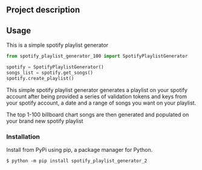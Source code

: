 ## Project description


## Usage

This is a simple spotify playlist generator

```python
from spotify_playlist_generator_100 import SpotifyPlaylistGenerator

spotify = SpotifyPlaylistGenerator()
songs_list = spotify.get_songs()
spotify.create_playlist()
```

This simple spotify playlist generator generates a playlist on your spotify account after being provided a series of validation tokens and keys from your spotify account, a date and a range of songs you want on your playlist.

The top 1-100 billboard chart songs are then generated and populated on your brand new spotify playlist

### Installation

Install from PyPi using pip, a package manager for Python.

```
$ python -m pip install spotify_playlist_generator_2
```